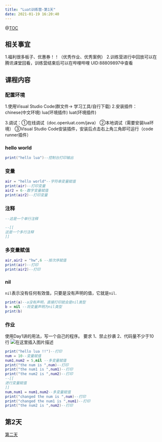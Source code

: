 ```yaml
---
title: "Luat训练营-第1天"
date: 2021-01-19 16:20:40
---
```


@[TOC](Luat训练营-第1天)
## 相关事宜
1.福利很多板子、优惠券！！（优秀作业、优秀案例）
2.训练营进行中回放可以在腾讯课堂回看，训练营结束后可以在哔哩哔哩 UID:88809897中查看

## 课程内容
### 配置环境
1.使用Visual Studio Code(群文件-> 学习工具/自行下载)
2.安装插件：chinese(中文环境)
                lua(环境插件)
                luat(环境插件)

3.调试：①在线调试（doc.openluat.com/java）
          ②本地调试（需要安装lua环境）
          ③Visual Studio Code安装插件，安装后点击右上角三角即可运行（code runner插件）

 ### hello world


```lua
print("hello lua")--控制台打印输出
```

### 变量
```lua
air = "hello world"--字符串变量赋值
print(air)--打印变量
air2 = 6--数字变量赋值
print(air2)--打印变量
```

### 注释

```lua
--这是一个单行注释

--[[
这是一个多行注释
]]
```

### 多变量赋值
```lua
air,air2 = "hw",6 --按次序赋值
print(air)--打印
print(air2)--打印
```

### nil
`nil`表示没有任何有效值，只要是没有声明的值，它就是`nil`.
```lua
print(a)--a没有声明，直接打印就会是nil类型
b = nil --将变量声明为nil类型
print(b)
```

### 作业

使用Day1讲的用法，写一个自己的程序。
要求
1、禁止抄袭
2、代码量不少于10行
![在这里插入图片描述](https://img-blog.csdnimg.cn/20210119144738946.png?x-oss-process=image/watermark,type_ZmFuZ3poZW5naGVpdGk,shadow_10,text_aHR0cHM6Ly9ibG9nLmNzZG4ubmV0L3FxXzQ0ODU3NzAw,size_16,color_FFFFFF,t_70#pic_center)


```lua
print("hello lua !!")--打印
num = 10--变量赋值
num1,num2 = 5,nil --多变量赋值
print("the num is ",num)--打印
print("the num1 is ",num1)--打印
print("the num2 is ",num2)--打印
--[[
进行变量赋值
]]
num,num1 = num1,num2--多变量赋值
print("changed the num is ",num)--打印
print("changed the num1 is ",num1)--打印
print("the num2 is ",num2)--打印

```
## 第2天
[第二天](https://doc.luatos.wiki/2353/#_219)
